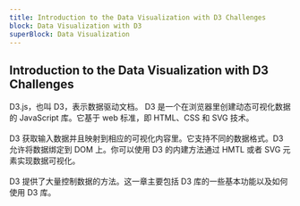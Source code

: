 ```yaml
---
title: Introduction to the Data Visualization with D3 Challenges
block: Data Visualization with D3
superBlock: Data Visualization
---
```

## Introduction to the Data Visualization with D3 Challenges

D3.js，也叫 D3，表示数据驱动文档。 D3 是一个在浏览器里创建动态可视化数据的 JavaScript 库。它基于 web 标准，即 HTML、CSS 和 SVG 技术。<br><br>D3 获取输入数据并且映射到相应的可视化内容里。它支持不同的数据格式。D3 允许将数据绑定到 DOM 上。你可以使用 D3 的内建方法通过 HMTL 或者 SVG 元素实现数据可视化。<br><br>D3 提供了大量控制数据的方法。这一章主要包括 D3 库的一些基本功能以及如何使用 D3 库。